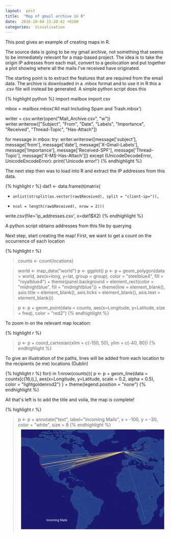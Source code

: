 ```yaml
---
layout:  post
title:  "Map of gmail archive in R"
date:  2016-10-04 15:20:42 +0100
categories:  Visualisation
---
```

This post gives an example of creating maps in R. 

The source data is going to be my gmail archive, not something that seems to be immediately relevant for a map-based project.
The idea is to take the origin IP adresses from each mail, convert to a geolocation and put together a plot showing where all the mails I've received have originated.

The starting point is to extract the features that are required from the email data. The archive is downloaded in a .mbox format and to use it in R this a .csv file will instead be generated. A simple python script does this

{% highlight python %}
import mailbox
import csv

mbox = mailbox.mbox('All mail Including Spam and Trash.mbox')

writer = csv.writer(open("Mail_Archive.csv", "w"))
writer.writerow(["Subject", "From", "Date", "Labels", "Importance", "Received", "Thread-Topic", "Has-Attach"])

for message in mbox:
	try:
		writer.writerow([message['subject'], message['from'], message['date'], message['X-Gmail-Labels'],\
		message['Importance'], message['Received-SPF'], message['Thread-Topic'], message['X-MS-Has-Attach']])
	except (UnicodeDecodeError, UnicodeEncodeError):
		print('Unicode error!')
{% endhighlight %}


The next step then was to load into R and extract the IP addresses from this data.

{% highlight r %}
dat1 <- data.frame(t(matrix(
+     unlist(strsplit(as.vector(raw$Received), split = "client-ip=")), 
+     ncol = length(raw$Received), nrow = 2)))

write.csv(file='ip_addresses.csv', x=dat1$X2)
{% endhighlight %}

A python script obtains addresses from this file by querying 

Next step, start creating the map! First, we want to get a count on the occurrence of each location

{% highlight r %}
> counts <- count(locations)

> world <- map_data("world")
> p <- ggplot()
> p <- p + geom_polygon(data = world, aes(x=long, y=lat, group = group), color = "steelblue4", fill = "royalblue4") + 
	theme(panel.background = element_rect(color = "midnightblue", fill = "midnightblue")) + theme(line = element_blank(), 
	axis.title = element_blank(), axis.ticks = element_blank(), 
	axis.text = element_blank())

> p <- p + geom_point(data = counts, aes(x=Longitude, y=Latitude, size = freq), color = "red2")
{% endhighlight %}

To zoom in on the relevant map location:

{% highlight r %}
> p <- p + coord_cartesian(xlim = c(-150, 50), ylim = c(-40, 80))
{% endhighlight %}

To give an illustration of the paths, lines will be added from each location to the recipients (ie me) locations (Dublin)

{% highlight r %}
for(i in 1:nrow(counts)){
	p <- p + geom_line(data = counts[c(16,i),], aes(x=Longitude, y=Latitude, scale = 0.2, alpha = 0.5), color = "lightgoldenrod2")
} + theme(legend.position = "none")
{% endhighlight %}

All that's left is to add the title and voila, the map is complete!

{% highlight r %}
> p <- p + annotate("text", label="Incoming Mails", x = -100, y = -30, color = "white", size = 8
{% endhighlight %}
![R map](/images/map_v2.png)
